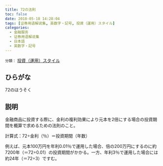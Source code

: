 ```yaml
---
title: 72の法則
toc: false
date: 2018-05-18 14:28:04
tags: [证券用语解说集, 英数字・記号, 投資（運用）スタイル]
categories:
  - 金融服务
  - 证券用语解说集
  - 日本語
  - 英数字・記号
---
```


`分類：` [投資（運用）スタイル](/tags/投資（運用）スタイル/)

## ひらがな

72のほうそく

## 説明

金融商品に投資する際に、金利の複利効果により元本を2倍にする場合の投資期間を概算で求めるための法則のこと。

計算式：72÷金利（％）＝投資期間（年数）

例えば、元本100万円を年利0.01％で運用した場合、倍の200万円にするのに約7200年（＝72÷0.01）の投資期間がかかる。一方、年利3％で運用した場合には約24年（＝72÷3）ですむ。
